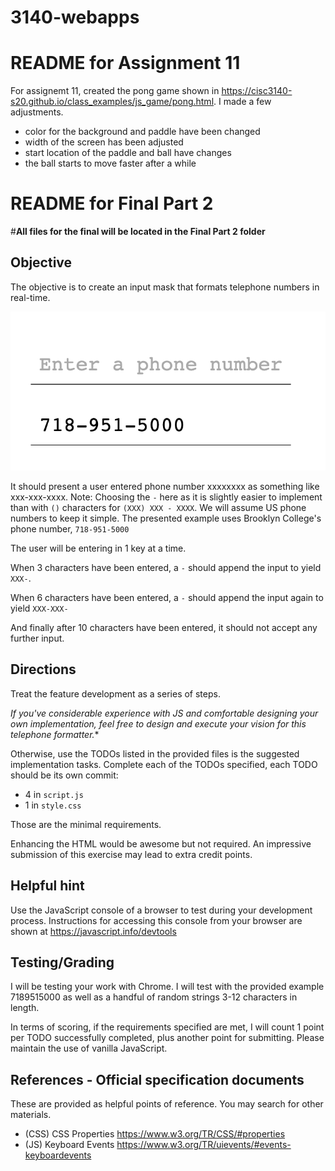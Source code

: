 # 3140-webapps

# README for Assignment 11

For assignemt 11,  created the pong game shown in https://cisc3140-s20.github.io/class_examples/js_game/pong.html. I made a few adjustments. 
  - color for the background and paddle have been changed
  - width of the screen has been adjusted 
  - start location of the paddle and ball have changes 
  - the ball starts to move faster after a while 



# README for Final Part 2 

#**All files for the final will be located in the Final Part 2 folder**

## Objective

The objective is to create an input mask that formats telephone numbers in real-time.

![](example.png)


It should present a user entered phone number xxxxxxxx as something like xxx-xxx-xxxx. Note: Choosing the `-` here as it is slightly easier to implement than with `()` characters for `(XXX) XXX - XXXX`. We will assume US phone numbers to keep it simple. The presented example uses Brooklyn College's phone number, `718-951-5000`

The user will be entering in 1 key at a time.

When 3 characters have been entered, a `-` should append the input to yield `XXX-`.

When 6 characters have been entered, a `-` should append the input again to yield `XXX-XXX-`

And finally after 10 characters have been entered, it should not accept any further input.

## Directions

Treat the feature development as a series of steps.

*If you've considerable experience with JS and comfortable designing your own implementation, feel free to design and execute your vision for this telephone formatter.**

Otherwise, use the TODOs listed in the provided files is the suggested implementation tasks. Complete each of the TODOs specified, each TODO should be its own commit:

- 4 in `script.js`
- 1 in `style.css`

Those are the minimal requirements.

Enhancing the HTML would be awesome but not required. An impressive submission of this exercise may lead to extra credit points.

## Helpful hint

Use the JavaScript console of a browser to test during your development process. Instructions for accessing this console from your browser are shown at https://javascript.info/devtools

## Testing/Grading

I will be testing your work with Chrome. I will test with the provided example 7189515000 as well as a handful of random strings 3-12 characters in length. 

In terms of scoring, if the requirements specified are met, I will count 1 point per TODO successfully completed, plus another point for submitting. Please maintain the use of vanilla JavaScript.

## References - Official specification documents

These are provided as helpful points of reference. You may search for other materials.

- (CSS) CSS Properties https://www.w3.org/TR/CSS/#properties
- (JS) Keyboard Events https://www.w3.org/TR/uievents/#events-keyboardevents

